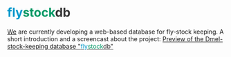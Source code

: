 <span style="color: #0099cc;">fly</span><span style="color: #009966;">stock</span><span style="color: #333333;">db</span>
==========

[We](http://bergmanlab.smith.man.ac.uk) are currently developing a web-based database for fly-stock keeping. A short introduction and a screencast about the project: [Preview of the Dmel-stock-keeping database "<span style="color: #0099cc;">fly</span><span style="color: #009966;">stock</span><span style="color: #333333;">db</span>"](http://bergmanlab.smith.man.ac.uk/?p=704)

